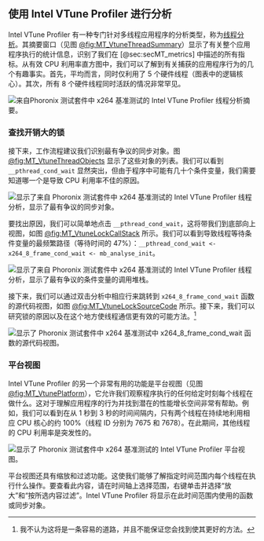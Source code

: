 ## 使用 Intel VTune Profiler 进行分析

Intel VTune Profiler 有一种专门针对多线程应用程序的分析类型，称为[线程分析](https://software.intel.com/en-us/vtune-help-threading-analysis)。其摘要窗口（见图 [@fig:MT_VtuneThreadSummary](#MT_VtuneThreadSummary)）显示了有关整个应用程序执行的统计信息，识别了我们在 [@sec:secMT_metrics] 中描述的所有指标。从有效 CPU 利用率直方图中，我们可以了解到有关捕获的应用程序行为的几个有趣事实。首先，平均而言，同时仅利用了 5 个硬件线程（图表中的逻辑核心）。其次，所有 8 个硬件线程同时活跃的情况非常罕见。

![来自[Phoronix 测试套件](https://www.phoronix-test-suite.com/)中 [x264](https://openbenchmarking.org/test/pts/x264) 基准测试的 Intel VTune Profiler 线程分析摘要。](https://raw.githubusercontent.com/dendibakh/perf-book/main/img/mt-perf/VtuneThreadingSummary.png)<div id="MT_VtuneThreadSummary"></div>

### 查找开销大的锁

接下来，工作流程建议我们识别最有争议的同步对象。图 [@fig:MT_VtuneThreadObjects](#MT_VtuneThreadObjects) 显示了这些对象的列表。我们可以看到 `__pthread_cond_wait` 显然突出，但由于程序中可能有几十个条件变量，我们需要知道哪一个是导致 CPU 利用率不佳的原因。

![显示了来自 [Phoronix 测试套件](https://www.phoronix-test-suite.com/)中 [x264](https://openbenchmarking.org/test/pts/x264) 基准测试的 Intel VTune Profiler 线程分析，显示了最有争议的同步对象。](https://raw.githubusercontent.com/dendibakh/perf-book/main/img/mt-perf/VtuneThreadingWaitingObjects.png)<div id="MT_VtuneThreadObjects"></div>

要找出原因，我们可以简单地点击 `__pthread_cond_wait`，这将带我们到底部向上视图，如图 [@fig:MT_VtuneLockCallStack](#MT_VtuneLockCallStack) 所示。我们可以看到导致线程等待条件变量的最频繁路径（等待时间的 47%）：`__pthread_cond_wait <- x264_8_frame_cond_wait <- mb_analyse_init`。

![显示了来自 [Phoronix 测试套件](https://www.phoronix-test-suite.com/)中 [x264](https://openbenchmarking.org/test/pts/x264) 基准测试的 Intel VTune Profiler 线程分析，显示了最有争议的条件变量的调用堆栈。](https://raw.githubusercontent.com/dendibakh/perf-book/main/img/mt-perf/VtuneThreadingLockCallStack.png)<div id="MT_VtuneLockCallStack"></div>

接下来，我们可以通过双击分析中相应行来跳转到 `x264_8_frame_cond_wait` 函数的源代码视图，如图 [@fig:MT_VtuneLockSourceCode](#MT_VtuneLockSourceCode) 所示。接下来，我们可以研究锁的原因以及在这个地方使线程通信更有效的可能方法。[^15]

![显示了 [Phoronix 测试套件](https://www.phoronix-test-suite.com/)中 [x264](https://openbenchmarking.org/test/pts/x264) 基准测试中 `x264_8_frame_cond_wait` 函数的源代码视图。](https://raw.githubusercontent.com/dendibakh/perf-book/main/img/mt-perf/VtuneThreadingLockSourceCode.png)<div id="MT_VtuneLockSourceCode"></div>

### 平台视图

Intel VTune Profiler 的另一个非常有用的功能是平台视图（见图 [@fig:MT_VtunePlatform](#MT_VtunePlatform)），它允许我们观察程序执行的任何给定时刻每个线程在做什么。这对于理解应用程序的行为并找到潜在的性能增长空间非常有帮助。例如，我们可以看到在从 1 秒到 3 秒的时间间隔内，只有两个线程在持续地利用相应 CPU 核心的约 100%（线程 ID 分别为 7675 和 7678）。在此期间，其他线程的 CPU 利用率是突发性的。

![显示了 [Phoronix 测试套件](https://www.phoronix-test-suite.com/)中 [x264](https://openbenchmarking.org/test/pts/x264) 基准测试的 Intel VTune Profiler 平台视图。](https://raw.githubusercontent.com/dendibakh/perf-book/main/img/mt-perf/VtuneThreadingPlatformView.png)<div id="MT_VtunePlatform"></div>

平台视图还具有缩放和过滤功能。这使我们能够了解指定时间范围内每个线程在执行什么操作。要查看此内容，请在时间轴上选择范围，右键单击并选择“放大”和“按所选内容过滤”。Intel VTune Profiler 将显示在此时间范围内使用的函数或同步对象。

[^15]: 我不认为这将是一条容易的道路，并且不能保证您会找到使其更好的方法。